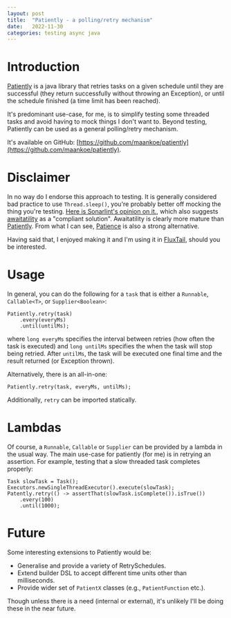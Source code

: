 ```yaml
---
layout: post
title:  "Patiently - a polling/retry mechanism"
date:   2022-11-30
categories: testing async java
---
```



# Introduction

[Patiently](https://github.com/maankoe/patiently) is a java library that retries tasks on a given schedule until they are successful (they return successfully without throwing an Exception), or until the schedule finished (a time limit has been reached).

It's predominant use-case, for me, is to simplify testing some threaded tasks and avoid having to mock things I don't want to. Beyond testing, Patiently can be used as a general polling/retry mechanism.

It's available on GitHub: [https://github.com/maankoe/patiently](https://github.com/maankoe/patiently).


# Disclaimer

In no way do I endorse this approach to testing. It is generally considered bad practice to use `Thread.sleep()`, you're probably better off mocking the thing you're testing. 
[Here is Sonarlint's opinion on it.](https://rules.sonarsource.com/java/RSPEC-2925), which also suggests [awaitatility](http://www.awaitility.org) as a "compliant solution". 
Awaitatility is clearly more mature than [Patiently](https://github.com/maankoe/patiently). From what I can see, [Patience](https://github.com/redfin/patience) is also a strong alternative.

Having said that, I enjoyed making it and I'm using it in [FluxTail](https://github.com/maankoe/flux-tail), should you be interested.


# Usage

In general, you can do the following for a `task` that is either a `Runnable`, `Callable<T>`, or `Supplier<Boolean>`:

```
Patiently.retry(task)
	.every(everyMs)
	.until(untilMs);
```

where `long everyMs` specifies the interval between retries (how often the task is executed) and `long untilMs` specifies the when the task will stop being retried. After `untilMs`, the task will be executed one final time and the result returned (or Exception thrown).

Alternatively, there is an all-in-one:

```
Patiently.retry(task, everyMs, untilMs);
```

Additionally, `retry` can be imported statically.


# Lambdas

Of course, a `Runnable`, `Callable` or `Supplier` can be provided by a lambda in the usual way. The main use-case for patiently (for me) is in retrying an assertion. For example, testing that a slow threaded task completes properly:

```
Task slowTask = Task();
Executors.newSingleThreadExecutor().execute(slowTask);
Patently.retry(() -> assertThat(slowTask.isComplete()).isTrue())
	.every(100)
	.until(1000);
```



# Future

Some interesting extensions to Patiently would be:

* Generalise and provide a variety of RetrySchedules.
* Extend builder DSL to accept different time units other than milliseconds.
* Provide wider set of `PatientX` classes (e.g., `PatientFunction` etc.).


Though unless there is a need (internal or external), it's unlikely I'll be doing these in the near future.

